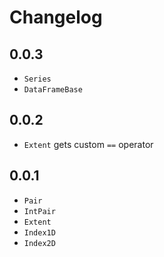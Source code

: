 # Changelog

## 0.0.3

+ `Series`
+ `DataFrameBase`

## 0.0.2

- `Extent` gets custom `==` operator

## 0.0.1

- `Pair`
- `IntPair`
- `Extent`
- `Index1D`
- `Index2D`
